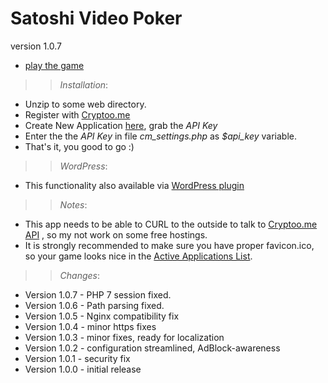 Satoshi Video Poker
===================
version 1.0.7


 * [play the game](http://gra4.com/games/vp)
 
>> *Installation*:
 * Unzip to some web directory.
 * Register with [Cryptoo.me](https://cryptoo.me/?BTCREF=1GHrzqB6Ngab1gvZDd2tyTXxigziy26L6s)
 * Create New Application [here](https://cryptoo.me/applications/), grab the *API Key*
 * Enter the the *API Key* in file *cm_settings.php* as *$api_key* variable.
 * That's it, you good to go :) 

>> *WordPress*:
 * This functionality also available via [WordPress plugin](https://wordpress.org/plugins/simple-bitcoin-faucets/)


>> *Notes*:
 * This app needs to be able to CURL to the outside to talk to [Cryptoo.me API](https://cryptoo.me/api-doc/) , so my not work on some free hostings.
 * It is strongly recommended to make sure you have proper favicon.ico, so your game looks nice in the [Active Applications List](https://cryptoo.me/rotator/?BTCREF=1GHrzqB6Ngab1gvZDd2tyTXxigziy26L6s).
 
 >> *Changes*:
  * Version 1.0.7 - PHP 7 session fixed.
  * Version 1.0.6 - Path parsing fixed.
  * Version 1.0.5 - Nginx compatibility fix
  * Version 1.0.4 - minor https fixes
  * Version 1.0.3 - minor fixes, ready for localization
  * Version 1.0.2 - configuration streamlined, AdBlock-awareness
  * Version 1.0.1 - security fix
  * Version 1.0.0 - initial release